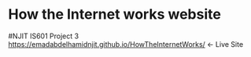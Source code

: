 # How the Internet works website
#NJIT IS601 Project 3 
https://emadabdelhamidnjit.github.io/HowTheInternetWorks/  <- Live Site